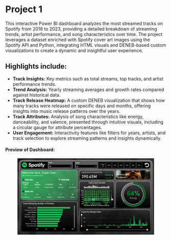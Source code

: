 # Project 1

This interactive Power BI dashboard analyzes the most streamed tracks on Spotify from 2018 to 2023, providing a detailed breakdown of streaming trends, artist performance, and song characteristics over time. The project leverages a dataset enriched with Spotify cover art images using the Spotify API and Python, integrating HTML visuals and DENEB-based custom visualizations to create a dynamic and insightful user experience.

## Highlights include:

- **Track Insights:** Key metrics such as total streams, top tracks, and artist performance trends.
- **Trend Analysis:** Yearly streaming averages and growth rates compared against historical data.
- **Track Release Heatmap:** A custom DENEB visualization that shows how many tracks were released on specific days and months, offering insights into music release patterns over the years.
- **Track Attributes:** Analysis of song characteristics like energy, danceability, and valence, presented through intuitive visuals, including a circular gauge for attribute percentages.
- **User Engagement:** Interactivity features like filters for years, artists, and track selection to explore streaming patterns and insights dynamically.

#### Preview of Dashboard:
<p align="center">
    <img src="Spotify_Dashboard_Thumbnail.jpg" alt="Spotify Dashboard Preview" width="85%">
</p>



